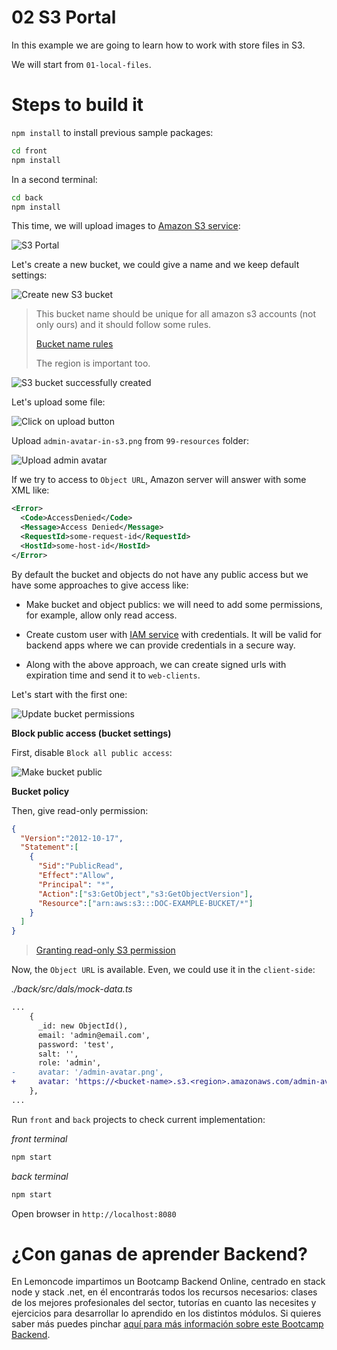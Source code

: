 # 02 S3 Portal

In this example we are going to learn how to work with store files in S3.

We will start from `01-local-files`.

# Steps to build it

`npm install` to install previous sample packages:

```bash
cd front
npm install

```

In a second terminal:

```bash
cd back
npm install

```

This time, we will upload images to [Amazon S3 service](https://aws.amazon.com/es/s3/):

![S3 Portal](./readme-resources/01-s3-portal.png)

Let's create a new bucket, we could give a name and we keep default settings:

![Create new S3 bucket](./readme-resources/02-create-s3-bucket.png)

> This bucket name should be unique for all amazon s3 accounts (not only ours) and it should follow some rules.
>
> [Bucket name rules](https://docs.aws.amazon.com/AmazonS3/latest/userguide/bucketnamingrules.html)
>
> The region is important too.

![S3 bucket successfully created](./readme-resources/03-s3-bucket-successfully-created.png)

Let's upload some file:

![Click on upload button](./readme-resources/04-click-upload-button.png)

Upload `admin-avatar-in-s3.png` from `99-resources` folder:

![Upload admin avatar](./readme-resources/05-upload-admin-avatar.png)

If we try to access to `Object URL`, Amazon server will answer with some XML like:

```xml
<Error>
  <Code>AccessDenied</Code>
  <Message>Access Denied</Message>
  <RequestId>some-request-id</RequestId>
  <HostId>some-host-id</HostId>
</Error>
```

By default the bucket and objects do not have any public access but we have some approaches to give access like:

- Make bucket and object publics: we will need to add some permissions, for example, allow only read access.

- Create custom user with [IAM service](https://aws.amazon.com/iam/) with credentials. It will be valid for backend apps where we can provide credentials in a secure way.

- Along with the above approach, we can create signed urls with expiration time and send it to `web-clients`.

Let's start with the first one:

![Update bucket permissions](./readme-resources/06-update-bucket-permissions.png)

**Block public access (bucket settings)**

First, disable `Block all public access`:

![Make bucket public](./readme-resources/07-make-bucket-public.png)

**Bucket policy**

Then, give read-only permission:

```json
{
  "Version":"2012-10-17",
  "Statement":[
    {
      "Sid":"PublicRead",
      "Effect":"Allow",
      "Principal": "*",
      "Action":["s3:GetObject","s3:GetObjectVersion"],
      "Resource":["arn:aws:s3:::DOC-EXAMPLE-BUCKET/*"]
    }
  ]
}
```

> [Granting read-only S3 permission](https://docs.aws.amazon.com/AmazonS3/latest/userguide/example-bucket-policies.html#example-bucket-policies-use-case-2)

Now, the `Object URL` is available. Even, we could use it in the `client-side`:

_./back/src/dals/mock-data.ts_

```diff
...
    {
      _id: new ObjectId(),
      email: 'admin@email.com',
      password: 'test',
      salt: '',
      role: 'admin',
-     avatar: '/admin-avatar.png',
+     avatar: 'https://<bucket-name>.s3.<region>.amazonaws.com/admin-avatar-in-s3.png',
    },
...
```

Run `front` and `back` projects to check current implementation:

_front terminal_

```bash
npm start

```

_back terminal_

```bash
npm start

```

Open browser in `http://localhost:8080`

# ¿Con ganas de aprender Backend?

En Lemoncode impartimos un Bootcamp Backend Online, centrado en stack node y stack .net, en él encontrarás todos los recursos necesarios: clases de los mejores profesionales del sector, tutorías en cuanto las necesites y ejercicios para desarrollar lo aprendido en los distintos módulos. Si quieres saber más puedes pinchar [aquí para más información sobre este Bootcamp Backend](https://lemoncode.net/bootcamp-backend#bootcamp-backend/banner).
